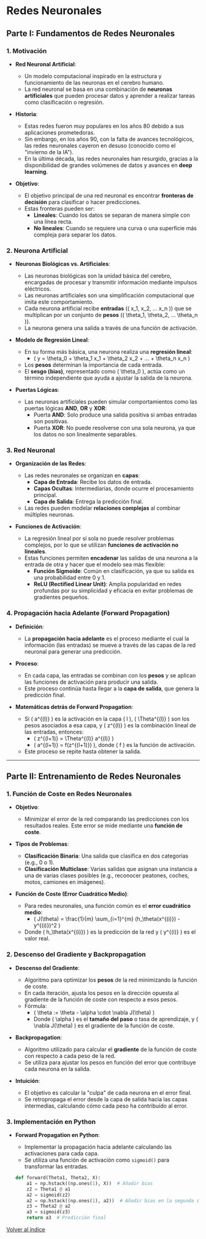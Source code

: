 # Redes Neuronales

## Parte I: Fundamentos de Redes Neuronales

### 1. Motivación

- **Red Neuronal Artificial**:
  - Un modelo computacional inspirado en la estructura y funcionamiento de las neuronas en el cerebro humano.
  - La red neuronal se basa en una combinación de **neuronas artificiales** que pueden procesar datos y aprender a realizar tareas como clasificación o regresión.

- **Historia**:
  - Estas redes fueron muy populares en los años 80 debido a sus aplicaciones prometedoras.
  - Sin embargo, en los años 90, con la falta de avances tecnológicos, las redes neuronales cayeron en desuso (conocido como el "invierno de la IA").
  - En la última década, las redes neuronales han resurgido, gracias a la disponibilidad de grandes volúmenes de datos y avances en **deep learning**.

- **Objetivo**:
  - El objetivo principal de una red neuronal es encontrar **fronteras de decisión** para clasificar o hacer predicciones.
  - Estas fronteras pueden ser:
    - **Lineales**: Cuando los datos se separan de manera simple con una línea recta.
    - **No lineales**: Cuando se requiere una curva o una superficie más compleja para separar los datos.

### 2. Neurona Artificial

- **Neuronas Biológicas vs. Artificiales**:
  - Las neuronas biológicas son la unidad básica del cerebro, encargadas de procesar y transmitir información mediante impulsos eléctricos.
  - Las neuronas artificiales son una simplificación computacional que imita este comportamiento.
  - Cada neurona artificial recibe **entradas** (\( x_1, x_2, ... x_n \)) que se multiplican por un conjunto de **pesos** (\( \theta_1, \theta_2, ... \theta_n \)).
  - La neurona genera una salida a través de una función de activación.

- **Modelo de Regresión Lineal**:
  - En su forma más básica, una neurona realiza una **regresión lineal**:
    - \( y = \theta_0 + \theta_1 x_1 + \theta_2 x_2 + ... + \theta_n x_n \)
  - Los **pesos** determinan la importancia de cada entrada.
  - El **sesgo (bias)**, representado como \( \theta_0 \), actúa como un término independiente que ayuda a ajustar la salida de la neurona.
  
- **Puertas Lógicas**:
  - Las neuronas artificiales pueden simular comportamientos como las puertas lógicas **AND**, **OR** y **XOR**:
    - Puerta **AND**: Solo produce una salida positiva si ambas entradas son positivas.
    - Puerta **XOR**: No puede resolverse con una sola neurona, ya que los datos no son linealmente separables.

### 3. Red Neuronal

- **Organización de las Redes**:
  - Las redes neuronales se organizan en **capas**:
    - **Capa de Entrada**: Recibe los datos de entrada.
    - **Capas Ocultas**: Intermediarias, donde ocurre el procesamiento principal.
    - **Capa de Salida**: Entrega la predicción final.
  - Las redes pueden modelar **relaciones complejas** al combinar múltiples neuronas.

- **Funciones de Activación**:
  - La regresión lineal por sí sola no puede resolver problemas complejos, por lo que se utilizan **funciones de activación no lineales**.
  - Estas funciones permiten **encadenar** las salidas de una neurona a la entrada de otra y hacer que el modelo sea más flexible:
    - **Función Sigmoide**: Común en clasificación, ya que su salida es una probabilidad entre 0 y 1.
    - **ReLU (Rectified Linear Unit)**: Amplia popularidad en redes profundas por su simplicidad y eficacia en evitar problemas de gradientes pequeños.

### 4. Propagación hacia Adelante (Forward Propagation)

- **Definición**:
  - La **propagación hacia adelante** es el proceso mediante el cual la información (las entradas) se mueve a través de las capas de la red neuronal para generar una predicción.
  
- **Proceso**:
  - En cada capa, las entradas se combinan con los **pesos** y se aplican las funciones de activación para producir una salida.
  - Este proceso continúa hasta llegar a la **capa de salida**, que genera la predicción final.
  
- **Matemáticas detrás de Forward Propagation**:
  - Si \( a^{(l)} \) es la activación en la capa \( l \), \( \Theta^{(l)} \) son los pesos asociados a esa capa, y \( z^{(l)} \) es la combinación lineal de las entradas, entonces:
    - \( z^{(l+1)} = \Theta^{(l)} a^{(l)} \)
    - \( a^{(l+1)} = f(z^{(l+1)}) \), donde \( f \) es la función de activación.
  - Este proceso se repite hasta obtener la salida.

---

## Parte II: Entrenamiento de Redes Neuronales

### 1. Función de Coste en Redes Neuronales

- **Objetivo**: 
  - Minimizar el error de la red comparando las predicciones con los resultados reales. Este error se mide mediante una **función de coste**.
  
- **Tipos de Problemas**:
  - **Clasificación Binaria**: Una salida que clasifica en dos categorías (e.g., 0 o 1).
  - **Clasificación Multiclase**: Varias salidas que asignan una instancia a una de varias clases posibles (e.g., reconocer peatones, coches, motos, camiones en imágenes).

- **Función de Coste (Error Cuadrático Medio)**:
  - Para redes neuronales, una función común es el **error cuadrático medio**:
    - \( J(\theta) = \frac{1}{m} \sum_{i=1}^{m} (h_\theta(x^{(i)}) - y^{(i)})^2 \)
  - Donde \( h_\theta(x^{(i)}) \) es la predicción de la red y \( y^{(i)} \) es el valor real.

### 2. Descenso del Gradiente y Backpropagation

- **Descenso del Gradiente**:
  - Algoritmo para optimizar los **pesos** de la red minimizando la función de coste.
  - En cada iteración, ajusta los pesos en la dirección opuesta al gradiente de la función de coste con respecto a esos pesos.
  - Fórmula:
    - \( \theta := \theta - \alpha \cdot \nabla J(\theta) \)
    - Donde \( \alpha \) es el **tamaño del paso** o tasa de aprendizaje, y \( \nabla J(\theta) \) es el gradiente de la función de coste.

- **Backpropagation**:
  - Algoritmo utilizado para calcular el **gradiente** de la función de coste con respecto a cada peso de la red.
  - Se utiliza para ajustar los pesos en función del error que contribuye cada neurona en la salida.
  
- **Intuición**:
  - El objetivo es calcular la "culpa" de cada neurona en el error final.
  - Se retropropaga el error desde la capa de salida hacia las capas intermedias, calculando cómo cada peso ha contribuido al error.

### 3. Implementación en Python

- **Forward Propagation en Python**:
  - Implementar la propagación hacia adelante calculando las activaciones para cada capa.
  - Se utiliza una función de activación como `sigmoid()` para transformar las entradas.
  
  ```python
  def forward(Theta1, Theta2, X):
      a1 = np.hstack((np.ones(1), X))  # Añadir bias
      z2 = Theta1 @ a1
      a2 = sigmoid(z2)
      a2 = np.hstack((np.ones(1), a2))  # Añadir bias en la segunda capa
      z3 = Theta2 @ a2
      a3 = sigmoid(z3)
      return a3  # Predicción final
    ```

[Volver al índice](../README.md)